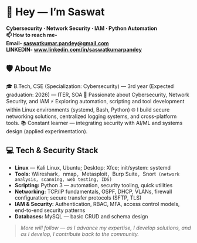 # 👋 Hey — I’m Saswat
**Cybersecurity · Network Security · IAM · Python Automation** <br>
**📫 How to reach me-** <br> 
**Email- saswatkumar.pandey@gmail.com** <br>
**LINKEDIN- www.linkedin.com/in/saswatkumarpandey**

## 🛡️ About Me
🎓 B.Tech, CSE (Specialization: Cybersecurity) — 3rd year (Expected graduation: 2026) — ITER, SOA
🔐 Passionate about Cybersecurity, Network Security, and IAM
⚡ Exploring automation, scripting and tool development within Linux environments (systemd, Bash, Python)
🌐 I build secure networking solutions, centralized logging systems, and cross-platform tools.
📚 Constant learner — integrating security with AI/ML and systems design (applied experimentation).

## 💻 Tech & Security Stack
- **Linux** — Kali Linux, Ubuntu; Desktop: Xfce; init/system: systemd
- **Tools:** \Wireshark`, `nmap`, `Metasploit`, `Burp Suite`, `Snort` (network analysis, scanning, web testing, IDS)`
- **Scripting:** Python 3 — automation, security tooling, quick utilities
- **Networking:** TCP/IP fundamentals, OSPF, DHCP, VLANs, firewall configuration; secure transfer protocols (SFTP, TLS)
- **IAM & Security:** Authentication, RBAC, MFA, access control models, end-to-end security patterns
- **Databases:** MySQL — basic CRUD and schema design

> *More will follow — as I advance my expertise, I develop solutions, and as I develop, I contribute back to the community.*
